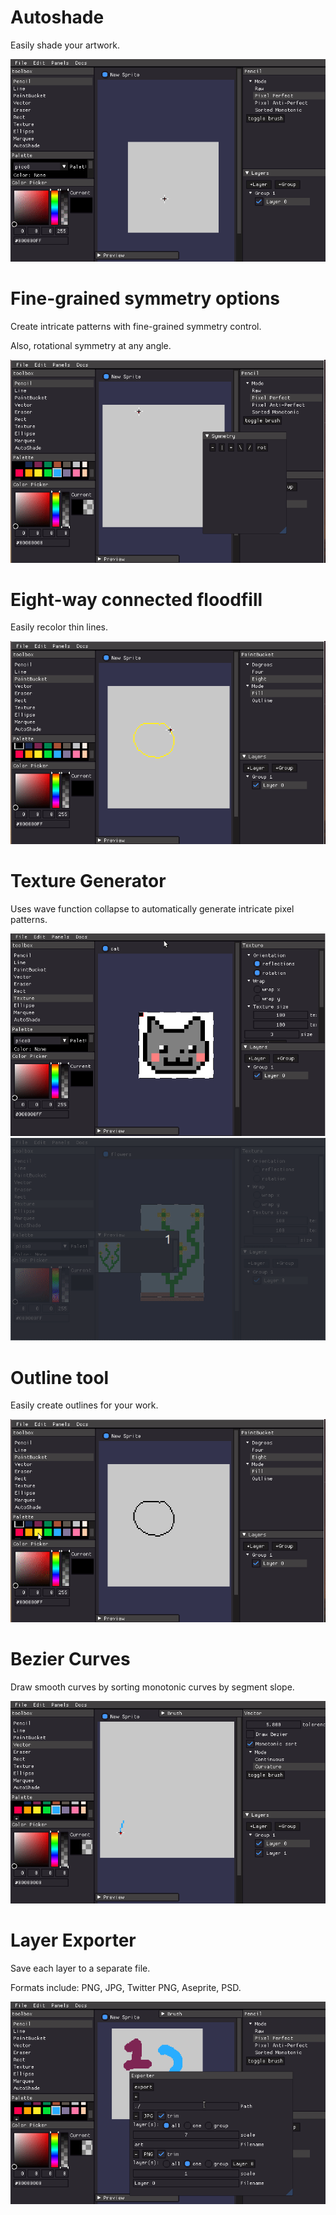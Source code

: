 # Autoshade

Easily shade your artwork.

![autoshade](/images/autoshade.gif)

# Fine-grained symmetry options

Create intricate patterns with fine-grained symmetry control.

Also, rotational symmetry at any angle.

![symmetry](/images/symmetry.gif)

# Eight-way connected floodfill

Easily recolor thin lines.

![8way](/images/8way.gif)

# Texture Generator

Uses wave function collapse to automatically generate intricate pixel patterns.

![wfc](/images/wfc.gif)
![wfc2](/images/wfc2.gif)

# Outline tool

Easily create outlines for your work.

![outline](/images/outline.gif)
# Bezier Curves

Draw smooth curves by sorting monotonic curves by segment slope.

![bezier](/images/bezier.gif)

# Layer Exporter

Save each layer to a separate file.

Formats include: PNG, JPG, Twitter PNG, Aseprite, PSD.

![exporter](/images/exporter.gif)